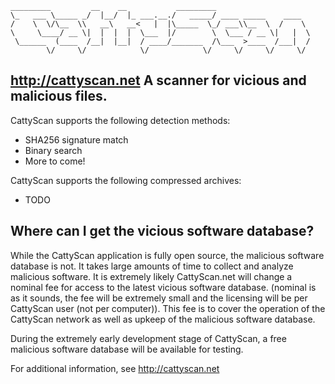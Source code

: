```
_________         __    __           _________                     
\_   ___ \_____ _/  |__/  |_ ___.__./   _____/ ____ _____    ____  
/    \  \/\__  \\   __\   __<   |  |\_____  \_/ ___\\__  \  /    \ 
\     \____/ __ \|  |  |  |  \___  |/        \  \___ / __ \|   |  \
 \______  (____  /__|  |__|  / ____/_______  /\___  >____  /___|  /
        \/     \/            \/            \/     \/     \/     \/ 
```
http://cattyscan.net
A scanner for vicious and malicious files.
---

CattyScan supports the following detection methods:
*   SHA256 signature match
*   Binary search
*   More to come!

CattyScan supports the following compressed archives:
*   TODO

Where can I get the vicious software database?
---
While the CattyScan application is fully open source, the malicious
software database is not. It takes large amounts of time to collect
and analyze malicious software. It is extremely likely CattyScan.net
will change a nominal fee for access to the latest vicious software
database. (nominal is as it sounds, the fee will be extremely small
and the licensing will be per CattyScan user (not per computer)).
This fee is to cover the operation of the CattyScan network as well
as upkeep of the malicious software database.

During the extremely early development stage of CattyScan, a free
malicious software database will be available for testing.

For additional information, see http://cattyscan.net
